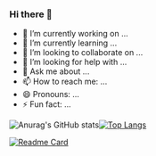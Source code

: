 ### Hi there 👋

- 🔭 I’m currently working on ...
- 🌱 I’m currently learning ...
- 👯 I’m looking to collaborate on ...
- 🤔 I’m looking for help with ...
- 💬 Ask me about ...
- 📫 How to reach me: ...
- 😄 Pronouns: ...
- ⚡ Fun fact: ...


![Anurag's GitHub stats](https://github-readme-stats-beryl-pi-91.vercel.app/api?username=giovanatiburtino&show_icons=true&theme=jolly)[![Top Langs](https://github-readme-stats-beryl-pi-91.vercel.app/api/top-langs/?username=giovanatiburtino&layout=compact&theme=jolly)](https://github.com/giovanatiburtino/github-readme-stats)

[![Readme Card](https://github-readme-stats-beryl-pi-91.vercel.app/api/pin/?username=giovanatiburtino&repo=github-readme-stats&theme=jolly)](https://github.com/giovanatiburtino/github-readme-stats)
